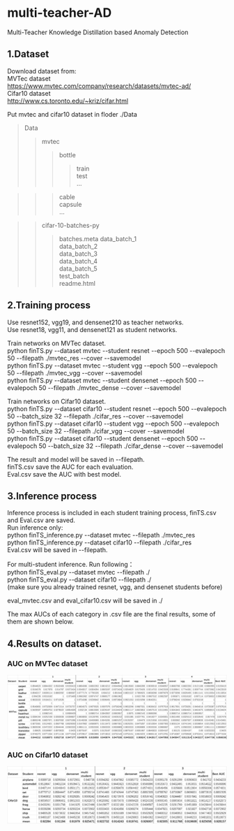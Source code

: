 # multi-teacher-AD
Multi-Teacher Knowledge Distillation based Anomaly Detection


## 1.Dataset
Download dataset from:  
MVTec dataset  
https://www.mvtec.com/company/research/datasets/mvtec-ad/  
Cifar10 dataset  
http://www.cs.toronto.edu/~kriz/cifar.html  


Put mvtec and cifar10 dataset in floder ./Data

>Data
>>mvtec
>>>bottle  
>>>>train  
>>>>test  
>>>>...

>>>cable  
>>>capsule  
>>>...  

>>cifar-10-batches-py
>>>batches.meta
>>>data_batch_1  
>>>data_batch_2  
>>>data_batch_3  
>>>data_batch_4  
>>>data_batch_5  
>>>test_batch  
>>>readme.html  

## 2.Training process
Use resnet152, vgg19, and densenet210 as teacher networks.  
Use resnet18, vgg11, and densenet121 as student networks.  

Train networks on MVTec dataset.   
python finTS.py --dataset mvtec --student resnet --epoch 500 --evalepoch 50 --filepath ./mvtec_res --cover --savemodel  
python finTS.py --dataset mvtec --student vgg --epoch 500 --evalepoch 50 --filepath ./mvtec_vgg --cover --savemodel  
python finTS.py --dataset mvtec --student densenet --epoch 500 --evalepoch 50 --filepath ./mvtec_dense --cover --savemodel  

Train networks on Cifar10 dataset.   
python finTS.py --dataset cifar10 --student resnet --epoch 500 --evalepoch 50 --batch_size 32 --filepath ./cifar_res --cover --savemodel  
python finTS.py --dataset cifar10 --student vgg --epoch 500 --evalepoch 50 --batch_size 32 --filepath ./cifar_vgg --cover --savemodel  
python finTS.py --dataset cifar10 --student densenet --epoch 500 --evalepoch 50 --batch_size 32 --filepath ./cifar_dense --cover --savemodel  

The result and model will be saved in --filepath.  
finTS.csv save the AUC for each evaluation.  
Eval.csv save the AUC with best model.

## 3.Inference process
Inference process is included in each student training process, finTS.csv and Eval.csv are saved.  
Run inference only:  
python finTS_inference.py --dataset mvtec --filepath ./mvtec_res  
python finTS_inference.py --dataset cifar10 --filepath ./cifar_res  
Eval.csv will be saved in --filepath.  

For multi-student inference. Run following：  
python finTS_eval.py --dataset mvtec --filepath ./  
python finTS_eval.py --dataset cifar10 --filepath ./   
(make sure you already trained resnet, vgg, and densenet students before)

eval_mvtec.csv and eval_cifar10.csv will be saved in ./  

The max AUCs of each category in .csv file are the final results, some of them are shown below.  

## 4.Results on dataset.
### AUC on MVTec dataset
![RUNOOB ](https://github.com/maye127/multi-teacher-AD/blob/main/mvtec.png?raw=true )
### AUC on Cifar10 dataset
![RUNOOB ](https://github.com/maye127/multi-teacher-AD/blob/main/cifar10.png?raw=true )
